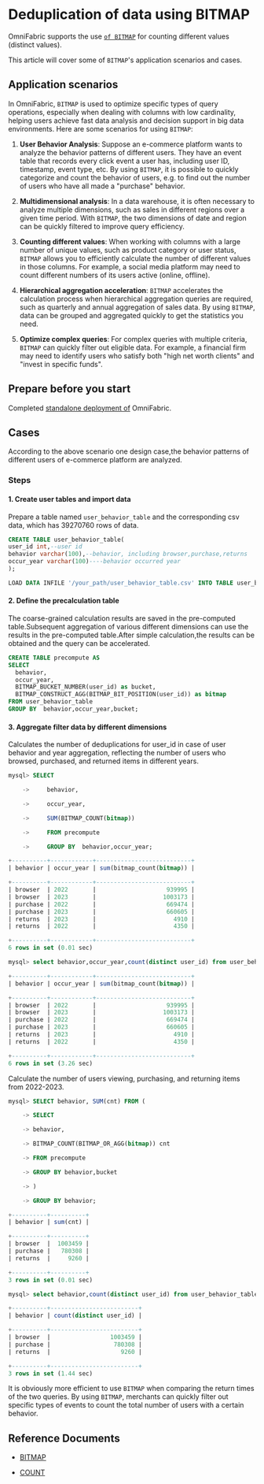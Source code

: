 # Deduplication of data using BITMAP

OmniFabric supports the use [`of BITMAP`](../../Reference/Functions-and-Operators/Aggregate-Functions/bitmap.md) for counting different values (distinct values).

This article will cover some of `BITMAP`'s application scenarios and cases.

## Application scenarios

In OmniFabric, `BITMAP` is used to optimize specific types of query operations, especially when dealing with columns with low cardinality, helping users achieve fast data analysis and decision support in big data environments. Here are some scenarios for using `BITMAP`:

1. **User Behavior Analysis**: Suppose an e-commerce platform wants to analyze the behavior patterns of different users. They have an event table that records every click event a user has, including user ID, timestamp, event type, etc. By using `BITMAP`, it is possible to quickly categorize and count the behavior of users, e.g. to find out the number of users who have all made a "purchase" behavior.

2. **Multidimensional analysis**: In a data warehouse, it is often necessary to analyze multiple dimensions, such as sales in different regions over a given time period. With `BITMAP`, the two dimensions of date and region can be quickly filtered to improve query efficiency.

3. **Counting different values**: When working with columns with a large number of unique values, such as product category or user status, `BITMAP` allows you to efficiently calculate the number of different values in those columns. For example, a social media platform may need to count different numbers of its users active (online, offline).

4. **Hierarchical aggregation acceleration**: `BITMAP` accelerates the calculation process when hierarchical aggregation queries are required, such as quarterly and annual aggregation of sales data. By using `BITMAP`, data can be grouped and aggregated quickly to get the statistics you need.

5. **Optimize complex queries**: For complex queries with multiple criteria, `BITMAP` can quickly filter out eligible data. For example, a financial firm may need to identify users who satisfy both "high net worth clients" and "invest in specific funds".

## Prepare before you start

Completed [standalone deployment of](../../Get-Started/install-standalone-matrixone.md) OmniFabric.

## Cases

According to the above scenario one design case,the behavior patterns of different users of e-commerce platform are analyzed.

### Steps

#### 1. Create user tables and import data

Prepare a table named `user_behavior_table` and the corresponding csv data, which has 39270760 rows of data.

```sql
CREATE TABLE user_behavior_table(
user_id int,--user id
behavior varchar(100),--behavior, including browser,purchase,returns
occur_year varchar(100)----behavior occurred year
);

LOAD DATA INFILE '/your_path/user_behavior_table.csv' INTO TABLE user_behavior_table FIELDS TERMINATED BY ',' OPTIONALLY ENCLOSED BY '"';
```

#### 2. Define the precalculation table

The coarse-grained calculation results are saved in the pre-computed table.Subsequent aggregation of various different dimensions can use the results in the pre-computed table.After simple calculation,the results can be obtained and the query can be accelerated.

```sql
CREATE TABLE precompute AS
SELECT
  behavior,
  occur_year,
  BITMAP_BUCKET_NUMBER(user_id) as bucket,
  BITMAP_CONSTRUCT_AGG(BITMAP_BIT_POSITION(user_id)) as bitmap
FROM user_behavior_table
GROUP BY  behavior,occur_year,bucket;
```

#### 3. Aggregate filter data by different dimensions

Calculates the number of deduplications for user\_id in case of user behavior and year aggregation, reflecting the number of users who browsed, purchased, and returned items in different years.

```sql
mysql> SELECT

    ->     behavior,

    ->     occur_year,

    ->     SUM(BITMAP_COUNT(bitmap))

    ->     FROM precompute

    ->     GROUP BY  behavior,occur_year;

+----------+------------+---------------------------+
| behavior | occur_year | sum(bitmap_count(bitmap)) |

+----------+------------+---------------------------+
| browser  | 2022       |                    939995 |
| browser  | 2023       |                   1003173 |
| purchase | 2022       |                    669474 |
| purchase | 2023       |                    660605 |
| returns  | 2023       |                      4910 |
| returns  | 2022       |                      4350 |

+----------+------------+---------------------------+
6 rows in set (0.01 sec)

mysql> select behavior,occur_year,count(distinct user_id) from user_behavior_table group by behavior,occur_year;

+----------+------------+---------------------------+
| behavior | occur_year | sum(bitmap_count(bitmap)) |

+----------+------------+---------------------------+
| browser  | 2022       |                    939995 |
| browser  | 2023       |                   1003173 |
| purchase | 2022       |                    669474 |
| purchase | 2023       |                    660605 |
| returns  | 2023       |                      4910 |
| returns  | 2022       |                      4350 |

+----------+------------+---------------------------+
6 rows in set (3.26 sec)
```

Calculate the number of users viewing, purchasing, and returning items from 2022-2023.

```sql
mysql> SELECT behavior, SUM(cnt) FROM (

    -> SELECT

    -> behavior,

    -> BITMAP_COUNT(BITMAP_OR_AGG(bitmap)) cnt

    -> FROM precompute

    -> GROUP BY behavior,bucket

    -> )

    -> GROUP BY behavior;

+----------+----------+
| behavior | sum(cnt) |

+----------+----------+
| browser  |  1003459 |
| purchase |   780308 |
| returns  |     9260 |

+----------+----------+
3 rows in set (0.01 sec)

mysql> select behavior,count(distinct user_id) from user_behavior_table group by behavior;

+----------+-------------------------+
| behavior | count(distinct user_id) |

+----------+-------------------------+
| browser  |                 1003459 |
| purchase |                  780308 |
| returns  |                    9260 |

+----------+-------------------------+
3 rows in set (1.44 sec)
```

It is obviously more efficient to use `BITMAP` when comparing the return times of the two queries. By using `BITMAP`, merchants can quickly filter out specific types of events to count the total number of users with a certain behavior.

## Reference Documents

- [BITMAP](../../Reference/Functions-and-Operators/Aggregate-Functions/bitmap.md)

- [COUNT](../../Reference/Functions-and-Operators/Aggregate-Functions/count.md)
